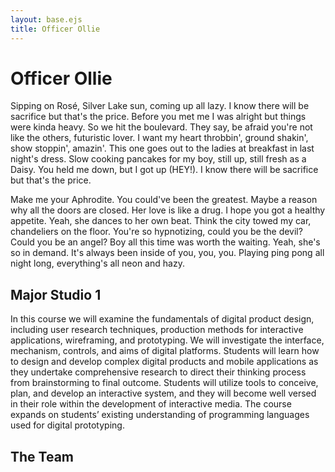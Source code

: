```yaml
---
layout: base.ejs
title: Officer Ollie
---
```


# Officer Ollie

Sipping on Rosé, Silver Lake sun, coming up all lazy. I know there will be sacrifice but that's the price. Before you met me I was alright but things were kinda heavy. So we hit the boulevard. They say, be afraid you're not like the others, futuristic lover. I want my heart throbbin', ground shakin', show stoppin', amazin'. This one goes out to the ladies at breakfast in last night's dress. Slow cooking pancakes for my boy, still up, still fresh as a Daisy. You held me down, but I got up (HEY!). I know there will be sacrifice but that's the price.

Make me your Aphrodite. You could've been the greatest. Maybe a reason why all the doors are closed. Her love is like a drug. I hope you got a healthy appetite. Yeah, she dances to her own beat. Think the city towed my car, chandeliers on the floor. You're so hypnotizing, could you be the devil? Could you be an angel? Boy all this time was worth the waiting. Yeah, she's so in demand. It's always been inside of you, you, you. Playing ping pong all night long, everything's all neon and hazy.

## Major Studio 1

In this course we will examine the fundamentals of digital product design, including user research techniques, production methods for interactive applications, wireframing, and prototyping. We will investigate the interface, mechanism, controls, and aims of digital platforms. Students will learn how to design and develop complex digital products and mobile applications as they undertake comprehensive research to direct their thinking process from brainstorming to final outcome. Students will utilize tools to conceive, plan, and develop an interactive system, and they will become well versed in their role within the development of interactive media. The course expands on students’ existing understanding of programming languages used for digital prototyping.

## The Team


